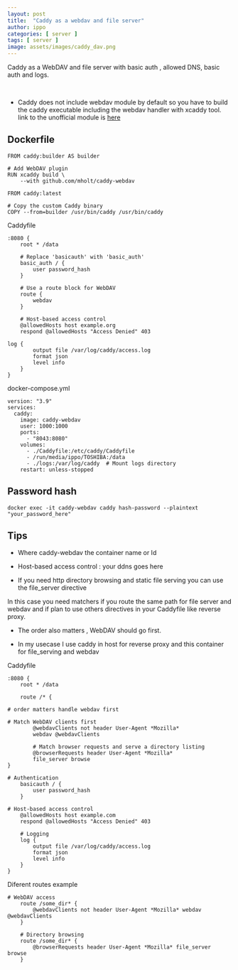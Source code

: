 ```yaml
---
layout: post
title:  "Caddy as a webdav and file server"
author: ippo
categories: [ server ]
tags: [ server ]
image: assets/images/caddy_dav.png
---
```


Caddy as a WebDAV and file server with basic auth , allowed DNS, basic auth and logs.

<br>

- Caddy does not include webdav module by default so you have to build the caddy executable including the webdav handler with xcaddy tool.
  link to the unofficial module is [here](https://github.com/mholt/caddy-webdav)

## Dockerfile
```
FROM caddy:builder AS builder

# Add WebDAV plugin
RUN xcaddy build \
    --with github.com/mholt/caddy-webdav

FROM caddy:latest

# Copy the custom Caddy binary
COPY --from=builder /usr/bin/caddy /usr/bin/caddy
```

Caddyfile
```
:8080 {
    root * /data

    # Replace 'basicauth' with 'basic_auth'
    basic_auth / {
        user password_hash
    }

    # Use a route block for WebDAV
    route {
        webdav
    }

    # Host-based access control
    @allowedHosts host example.org
    respond @allowedHosts "Access Denied" 403

log {
        output file /var/log/caddy/access.log
        format json
        level info
    }
}
```

docker-compose.yml
```
version: "3.9"
services:
  caddy:
    image: caddy-webdav
    user: 1000:1000
    ports:
      - "8043:8080"
    volumes:
      - ./Caddyfile:/etc/caddy/Caddyfile
      - /run/media/ippo/TOSHIBA:/data
      - ./logs:/var/log/caddy  # Mount logs directory
    restart: unless-stopped
```
    
## Password hash

`docker exec -it caddy-webdav caddy hash-password --plaintext "your_password_here"`

## Tips

- Where caddy-webdav the container name or Id

- Host-based access control : your ddns goes here

- If you need http directory browsing and static file serving you can use the file_server  directive 

In this case you need matchers if you route the same path for file server and webdav and if plan to use others directives in your Caddyfile like reverse proxy.

- The order also matters , WebDAV should go first.

- In my usecase I use caddy in host for reverse proxy and this container for file_serving and webdav

 
Caddyfile
```
:8080 {
    root * /data

    route /* {

# order matters handle webdav first

# Match WebDAV clients first
        @webdavClients not header User-Agent *Mozilla*
        webdav @webdavClients

        # Match browser requests and serve a directory listing
        @browserRequests header User-Agent *Mozilla*
        file_server browse
}

# Authentication
    basicauth / {
        user password_hash
    }

# Host-based access control
    @allowedHosts host example.com
    respond @allowedHosts "Access Denied" 403

    # Logging
    log {
        output file /var/log/caddy/access.log
        format json
        level info
    }
}
```

Diferent routes example

```
# WebDAV access
    route /some_dir* {
        @webdavClients not header User-Agent *Mozilla* webdav @webdavClients
    }

    # Directory browsing
    route /some_dir* {
        @browserRequests header User-Agent *Mozilla* file_server browse
    }
```
